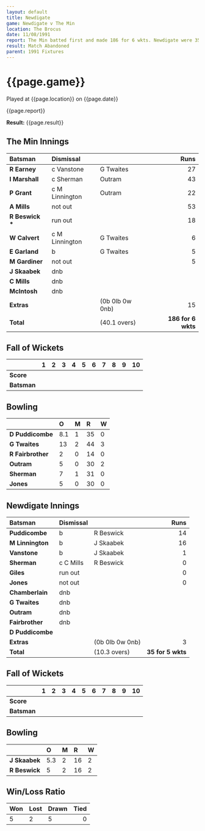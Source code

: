 ```yaml
---
layout: default
title: Newdigate
game: Newdigate v The Min
location: The Brocus
date: 11/08/1991
report: The Min batted first and made 186 for 6 wkts. Newdigate were 35 for 5 wkts when rain stopped play
result: Match Abandoned
parent: 1991 Fixtures
---
```


# {{page.game}}

Played at {{page.location}} on {{page.date}}

{{page.report}}

**Result:** {{page.result}}

## The Min Innings

| Batsman | Dismissal |  | Runs |
|:---|:---|---|---:|
| **R Earney** | c Vanstone | G Twaites | 27 | 
| **I Marshall** | c Sherman | Outram | 43 | 
| **P Grant** | c M Linnington | Outram | 22 | 
| **A Mills** | not out |  | 53 | 
| **R Beswick &#42;** | run out |  | 18 | 
| **W Calvert** | c M Linnington | G Twaites | 6 | 
| **E Garland** | b | G Twaites | 5 | 
| **M Gardiner** | not out |  | 5 | 
| **J Skaabek** | dnb |  |  | 
| **C Mills** | dnb |  |  | 
| **McIntosh** | dnb |  |  | 
| **Extras** | | (0b 0lb 0w 0nb) | 15 | 
| **Total** | | (40.1 overs) | **186 for 6 wkts** | 

## Fall of Wickets

| | 1 | 2 | 3 | 4 | 5 | 6 | 7 | 8 | 9 | 10 |
|---|:---:|:---:|:---:|:---:|:---:|:---:|:---:|:---:|:---:|:---:|
| **Score** |  |  |  |  |  |  |  |  |  |  |
| **Batsman** |  |  |  |  |  |  |  |  |  |  |

## Bowling

| | O | M | R | W |
|---|:---|:---|:---|:---|
| **D Puddicombe** | 8.1 | 1 | 35 | 0 | 
| **G Twaites** | 13 | 2 | 44 | 3 | 
| **R Fairbrother** | 2 | 0 | 14 | 0 | 
| **Outram** | 5 | 0 | 30 | 2 |
| **Sherman** | 7 | 1 | 31 | 0 |
| **Jones** | 5 | 0 | 30 | 0 | 

## Newdigate Innings

| Batsman | Dismissal |  | Runs |
|:---|:---|---|---:|
| **Puddicombe** | b | R Beswick | 14 | 
| **M Linnington** | b | J Skaabek | 16 | 
| **Vanstone** | b | J Skaabek | 1 | 
| **Sherman** | c C Mills | R Beswick | 0 | 
| **Giles** | run out |  | 0 | 
| **Jones** | not out |  | 0 |
| **Chamberlain** | dnb |  |  | 
| **G Twaites** | dnb |  |  |
| **Outram** | dnb |  |  | 
| **Fairbrother** | dnb |  |  | 
| **D Puddicombe** |  |  |  |
| **Extras** | | (0b 0lb 0w 0nb) | 3 | 
| **Total** | | (10.3 overs) | **35 for 5 wkts** | 

## Fall of Wickets

| | 1 | 2 | 3 | 4 | 5 | 6 | 7 | 8 | 9 | 10 |
|---|:---:|:---:|:---:|:---:|:---:|:---:|:---:|:---:|:---:|:---:|
| **Score** |  |  |  |  |  |  |  |  |  |  |
| **Batsman** |  |  |  |  |  |  |  |  |  |  |

## Bowling

| | O | M | R | W |
|---|:---|:---|:---|:---|
| **J Skaabek** | 5.3 | 2 | 16 | 2 | 
| **R Beswick** | 5 | 2 | 16 | 2 | 

## Win/Loss Ratio

| Won | Lost | Drawn | Tied |
|:---|:---|:---|---:|
| 5 | 2 | 5 | 0 |